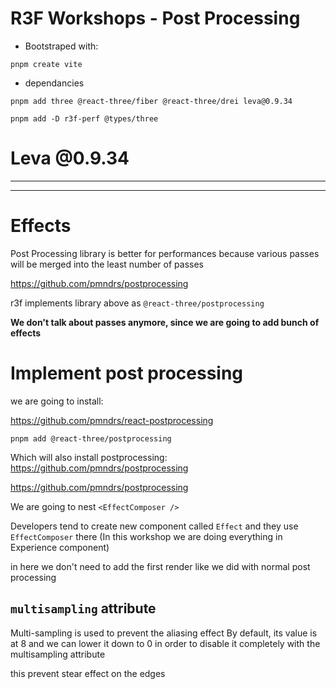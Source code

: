# R3F Workshops - Post Processing

- Bootstraped with:

```
pnpm create vite
```

- dependancies

```
pnpm add three @react-three/fiber @react-three/drei leva@0.9.34
```

```
pnpm add -D r3f-perf @types/three
```

# Leva @0.9.34

---

---

# Effects

Post Processing library is better for performances because various passes will be merged into the least number of passes

<https://github.com/pmndrs/postprocessing>

r3f implements library above as `@react-three/postprocessing`

**We don't talk about passes anymore, since we are going to add bunch of effects**

# Implement post processing

we are going to install:

<https://github.com/pmndrs/react-postprocessing>

```
pnpm add @react-three/postprocessing
```

Which will also install postprocessing: <https://github.com/pmndrs/postprocessing>

<https://github.com/pmndrs/postprocessing>

We are going to nest `<EffectComposer />`

Developers tend to create new component called `Effect` and they use `EffectComposer` there (In this workshop we are doing everything in Experience component)

in here we don't need to add the first render like we did with normal post processing

## `multisampling` attribute

Multi-sampling is used to prevent the aliasing effect
By default, its value is at 8 and we can lower it down to 0 in order to disable it completely with the multisampling attribute

this prevent stear effect on the edges
